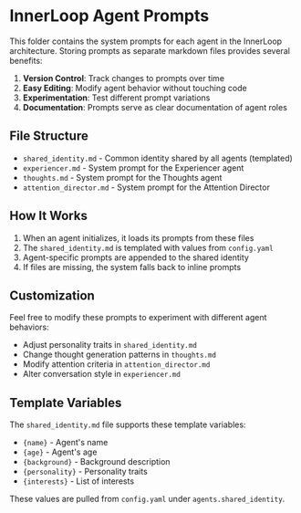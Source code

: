 # InnerLoop Agent Prompts

This folder contains the system prompts for each agent in the InnerLoop architecture. Storing prompts as separate markdown files provides several benefits:

1. **Version Control**: Track changes to prompts over time
2. **Easy Editing**: Modify agent behavior without touching code
3. **Experimentation**: Test different prompt variations
4. **Documentation**: Prompts serve as clear documentation of agent roles

## File Structure

- `shared_identity.md` - Common identity shared by all agents (templated)
- `experiencer.md` - System prompt for the Experiencer agent
- `thoughts.md` - System prompt for the Thoughts agent
- `attention_director.md` - System prompt for the Attention Director

## How It Works

1. When an agent initializes, it loads its prompts from these files
2. The `shared_identity.md` is templated with values from `config.yaml`
3. Agent-specific prompts are appended to the shared identity
4. If files are missing, the system falls back to inline prompts

## Customization

Feel free to modify these prompts to experiment with different agent behaviors:

- Adjust personality traits in `shared_identity.md`
- Change thought generation patterns in `thoughts.md`
- Modify attention criteria in `attention_director.md`
- Alter conversation style in `experiencer.md`

## Template Variables

The `shared_identity.md` file supports these template variables:
- `{name}` - Agent's name
- `{age}` - Agent's age
- `{background}` - Background description
- `{personality}` - Personality traits
- `{interests}` - List of interests

These values are pulled from `config.yaml` under `agents.shared_identity`.